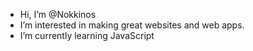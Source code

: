 - Hi, I’m @Nokkinos
- I’m interested in making great websites and web apps.
- I’m currently learning JavaScript

